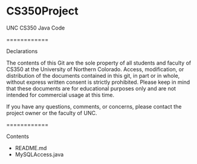 CS350Project
============

UNC CS350 Java Code

============

Declarations

The contents of this Git are the sole property of all students and faculty of CS350 at the University of Northern Colorado. Access, modification, or distribution of the documents contained in this git, in part or in whole, without express written consent is strictly prohibited. Please keep in mind that these documents are for educational purposes only and are not intended for commercial usage at this time.

If you have any questions, comments, or concerns, please contact the project owner or the faculty of UNC.

============

Contents

- README.md
- MySQLAccess.java
